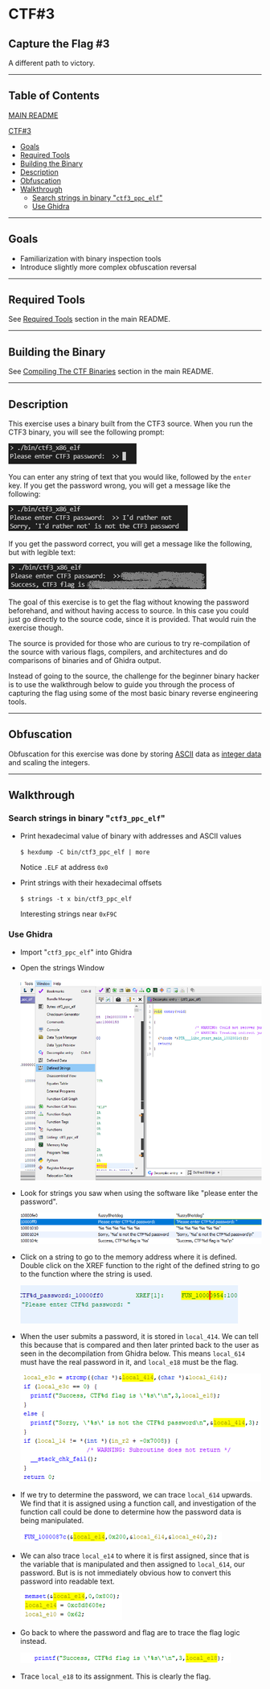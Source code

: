 # CTF#3 #

## Capture the Flag #3 ##

A different path to victory.

---

## Table of Contents ##

[MAIN README](../../README.md)

[CTF#3](#ctf\#3)

- [Goals](#goals)
- [Required Tools](#required-tools)
- [Building the Binary](#building-the-binary)
- [Description](#description)
- [Obfuscation](#obfuscation)
- [Walkthrough](#walkthrough)
  - [Search strings in binary "`ctf3_ppc_elf`"](#search-strings-in-binary-ctf3_ppc_elf)
  - [Use Ghidra](#use-ghidra)

---

## Goals ##

- Familiarization with binary inspection tools
- Introduce slightly more complex obfuscation reversal

---

## Required Tools ##

See [Required Tools](../../README.md#Required-Tools) section in the main README.

---

## Building the Binary ##

See [Compiling The CTF Binaries](../../README.md#Compiling-The-CTF-Binaries) section in the main README.

---

## Description ##

This exercise uses a binary built from the CTF3 source. When you run the CTF3 binary, you will see the following prompt:

![ctf3 prompt](readme_files/ctf3_prompt.png)

You can enter any string of text that you would like, followed by the `enter` key. If you get the password wrong, you will get a message like the following:

![ctf3 wrong password](readme_files/ctf3_wrong_password.png)

If you get the password correct, you will get a message like the following, but with legible text:

![ctf3 correct password](readme_files/ctf3_correct_password.png)

The goal of this exercise is to get the flag without knowing the password beforehand, and without having access to source. In this case you could just go directly to the source code, since it is provided. That would ruin the exercise though.

The source is provided for those who are curious to try re-compilation of the source with various flags, compilers, and architectures and do comparisons of binaries and of Ghidra output.

Instead of going to the source, the challenge for the beginner binary hacker is to use the walkthrough below to guide you through the process of capturing the flag using some of the most basic binary reverse engineering tools.

---

## Obfuscation ##

Obfuscation for this exercise was done by storing [ASCII](https://en.wikipedia.org/wiki/ASCII) data as [integer data](https://en.wikipedia.org/wiki/C_data_types) and scaling the integers.

---

## Walkthrough ##

### Search strings in binary "`ctf3_ppc_elf`" ###

- Print hexadecimal value of binary with addresses and ASCII values

    `$ hexdump -C bin/ctf3_ppc_elf | more`

    Notice `.ELF` at address `0x0`

- Print strings with their hexadecimal offsets

    `$ strings -t x bin/ctf3_ppc_elf`

    Interesting strings near `0xF9C`

### Use Ghidra ###

- Import "`ctf3_ppc_elf`" into Ghidra

- Open the strings Window

    ![ghidra strings window](readme_files/ghidra_strings.png)

- Look for strings you saw when using the software like "please enter the password".

    ![ghidra strings](readme_files/ghidra_suspicious_strings.png)

- Click on a string to go to the memory address where it is defined. Double click on the XREF function to the right of the defined string to go to the function where the string is used.

    ![find the function](readme_files/ghidra_find_function.png)

- When the user submits a password, it is stored in `local_414`. We can tell this because that is compared and then later printed back to the user as seen in the decompilation from Ghidra below. This means `local_614` must have the real password in it, and `local_e18` must be the flag.

    ![password logic](readme_files/ghidra_password_logic.png)

- If we try to determine the password, we can trace `local_614` upwards. We find that it is assigned using a function call, and investigation of the function call could be done to determine how the password data is being manipulated.

    ![password assignment](readme_files/ghidra_password_assignment.png)

- We can also trace `local_e14` to where it is first assigned, since that is the variable that is manipulated and then assigned to `local_614`, our password. But is is not immediately obvious how to convert this password into readable text.

    ![password bytes](readme_files/ghidra_password_bytes.png)

- Go back to where the password and flag are to trace the flag logic instead.

    ![flag variable](readme_files/ghidra_flag_variable.png)

- Trace `local_e18` to its assignment. This is clearly the flag.
